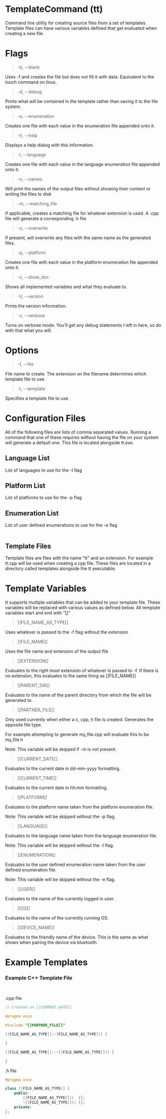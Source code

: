 # TemplateCommand (tt)
Command line utility for creating source files from a set of templates. Template files can have various variables defined that get evaluated when creating a new file. 

# Flags

>-b, --blank

Uses -f and creates the file but does not fill it with data. Equivalent to the touch command on linux. 

>-d, --debug 

Prints what will be contained in the template rather than saving it to the file system. 

>-e, --enumeration

Creates one file with each value in the enumeration file appended onto it. 

>-h, --help

Displays a help dialog with this information. 

>-l, --language

Creates one file with each value in the language enumeration file appended onto it. 

>-n, --names

Will print the names of the output files without showing their content or writing the files to disk

>-m, --matching_file

If applicable, creates a matching file for whatever extension is used. A .cpp file will generate a corresponding .h file

>-o, --overwrite

If present, will overwrite any files with the same name as the generated files. 

>-p, --platform

Creates one file with each value in the platform enumeration file appended onto it. 

>-s, --show_doc

Shows all implemented variables and what they evaluate to. 

>-V, --version

Prints the version information. 

>-v, --verbose

Turns on verbose mode. You'll get any debug statements I left in here, so do with that what you will. 

# Options

>-f, --file

File name to create. The extension on the filename determines which template file to use. 

>-t, --template

Specifies a template file to use.

# Configuration Files

All of the following files are lists of comma separated values. Running a command that one of these requires without having the file on your system will generate a default one. This file is located alongside tt.exe. 

<h2>Language List</h2>
List of languages to use for the -l flag
<h2>Platform List</h2>
List of platforms to use for the -p flag
<h2>Enumeration List</h2>
List of user defined enumerations to use for the -e flag

</br>
</br>

<h2>Template Files</h2>
Template files are files with the name "tt" and an extension. For example tt.cpp will be used when creating a cpp file. These files are located in a directory called templates alongside the tt executable. 

<br />

# Template Variables
tt supports multiple variables that can be added to your template file. These variables will be replaced with various values as defined below. All template variables start and end with "[]"

>\[\]FILE_NAME_AS_TYPE\[\]

Uses whatever is passed to the -f flag without the extension

>\[\]FILE_NAME\[\]

Uses the file name and extension of the output file

>\[\]EXTENSION\[\]

Evaluates to the right most extension of whatever is passed to -f. If there is no extension, this evaluates to the same thing as \[\]FILE_NAME\[\]

>\[\]PARENT_DIR\[\]

Evaluates to the name of the parent directory from which the file will be generated to.

>\[\]PARTNER_FILE\[\]

Only used currently when either a c, cpp, h file is created. Generates the opposite file type. 

For example attempting to generate my_file.cpp will evaluate this to be my_file.h 

Note: This variable will be skipped if -m is not present. 

>\[\]CURRENT_DATE\[\]

Evaluates to the current date in dd-mm-yyyy formatting. 

>\[\]CURRENT_TIME\[\]

Evaluates to the current date in hh:mm formatting. 

>\[\]PLATFORM\[\]

Evaluates to the platform name taken from the platform enumeration file. 

Note: This variable will be skipped without the -p flag. 

>\[\]LANGUAGE\[\]

Evaluates to the language name taken from the language enumeration file. 

Note: This variable will be skipped without the -l flag. 

>\[\]ENUMERATION\[\]

Evaluates to the user defined enumeration name taken from the user defined  enumeration file. 

Note: This variable will be skipped without the -e flag. 

>\[\]USER\[\]

Evaluates to the name of the currently logged in user.

>\[\]OS\[\]

Evaluates to the name of the currently running OS.

>\[\]DEVICE_NAME\[\]

Evaluates to the friendly name of the device. This is the same as what shows when pairing the device via bluetooth. 

# Example Templates
<h3>Example C++ Template File</h3>
<br />

.cpp file 

```C++
// Created on []CURRENT_DATE[]

#pragma once

#include "[]PARTNER_FILE[]"

[]FILE_NAME_AS_TYPE[]::[FILE_NAME_AS_TYPE]() {

}

[]FILE_NAME_AS_TYPE[]::~[]FILE_NAME_AS_TYPE[]() {

}
```

.h file 

```C++
#pragma once

class []FILE_NAME_AS_TYPE[] {
    public:
        []FILE_NAME_AS_TYPE[]()  {};
        ~[]FILE_NAME_AS_TYPE[]() {};
    private:
};
```